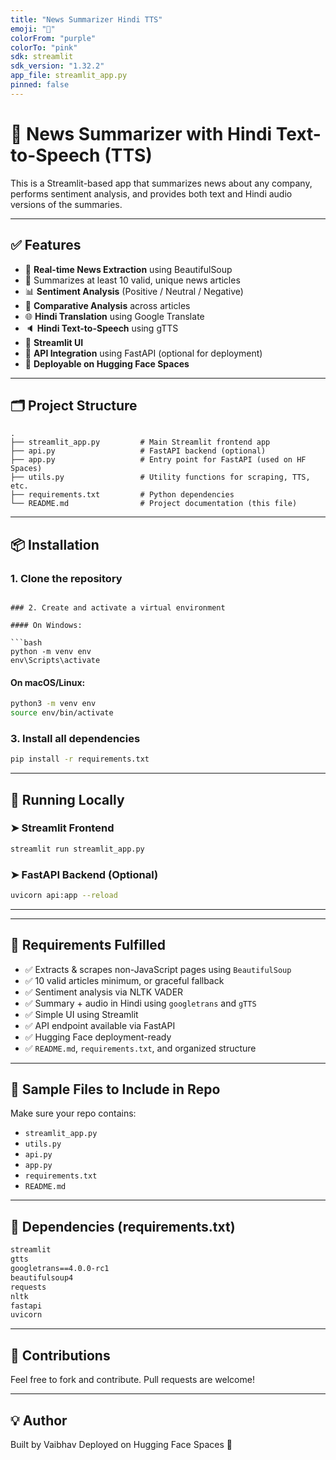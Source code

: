 ```yaml
---
title: "News Summarizer Hindi TTS"
emoji: "📰"
colorFrom: "purple"
colorTo: "pink"
sdk: streamlit
sdk_version: "1.32.2"
app_file: streamlit_app.py
pinned: false
---
```


# 📰 News Summarizer with Hindi Text-to-Speech (TTS)

This is a Streamlit-based app that summarizes news about any company, performs sentiment analysis, and provides both text and Hindi audio versions of the summaries.

---

## ✅ Features

- 🔎 **Real-time News Extraction** using BeautifulSoup
- 📄 Summarizes at least 10 valid, unique news articles
- 📊 **Sentiment Analysis** (Positive / Neutral / Negative)
- 🧠 **Comparative Analysis** across articles
- 🌐 **Hindi Translation** using Google Translate
- 🔈 **Hindi Text-to-Speech** using gTTS
- 🎯 **Streamlit UI**
- 🔗 **API Integration** using FastAPI (optional for deployment)
- 🚀 **Deployable on Hugging Face Spaces**

---

## 🗂️ Project Structure

```
.
├── streamlit_app.py         # Main Streamlit frontend app
├── api.py                   # FastAPI backend (optional)
├── app.py                   # Entry point for FastAPI (used on HF Spaces)
├── utils.py                 # Utility functions for scraping, TTS, etc.
├── requirements.txt         # Python dependencies
└── README.md                # Project documentation (this file)
```

---

## 📦 Installation

### 1. Clone the repository


```

### 2. Create and activate a virtual environment

#### On Windows:

```bash
python -m venv env
env\Scripts\activate
```

#### On macOS/Linux:

```bash
python3 -m venv env
source env/bin/activate
```

### 3. Install all dependencies

```bash
pip install -r requirements.txt
```

---

## 🧪 Running Locally

### ➤ Streamlit Frontend

```bash
streamlit run streamlit_app.py
```

### ➤ FastAPI Backend (Optional)

```bash
uvicorn api:app --reload
```

---


---

## 📝 Requirements Fulfilled

- ✅ Extracts & scrapes non-JavaScript pages using `BeautifulSoup`
- ✅ 10 valid articles minimum, or graceful fallback
- ✅ Sentiment analysis via NLTK VADER
- ✅ Summary + audio in Hindi using `googletrans` and `gTTS`
- ✅ Simple UI using Streamlit
- ✅ API endpoint available via FastAPI
- ✅ Hugging Face deployment-ready
- ✅ `README.md`, `requirements.txt`, and organized structure

---

## 📄 Sample Files to Include in Repo

Make sure your repo contains:

- `streamlit_app.py`
- `utils.py`
- `api.py`
- `app.py`
- `requirements.txt`
- `README.md`

---

## 📌 Dependencies (requirements.txt)

```txt
streamlit
gtts
googletrans==4.0.0-rc1
beautifulsoup4
requests
nltk
fastapi
uvicorn
```

---

## 🤝 Contributions

Feel free to fork and contribute. Pull requests are welcome!

---

## 💡 Author

Built by Vaibhav
Deployed on Hugging Face Spaces 🚀  
